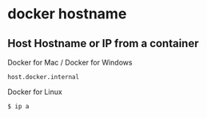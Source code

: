 # docker hostname

## Host Hostname or IP from a container

Docker for Mac / Docker for Windows

```
host.docker.internal
```

Docker for Linux

```
$ ip a
```
